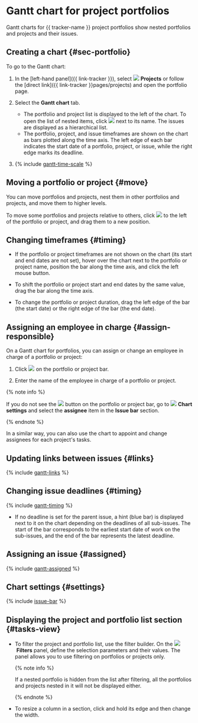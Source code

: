 # Gantt chart for project portfolios

Gantt charts for {{ tracker-name }} project portfolios show nested portfolios and projects and their issues.

## Creating a chart {#sec-portfolio}

To go to the Gantt chart:

1. In the [left-hand panel]({{ link-tracker }}), select ![](../../_assets/tracker/svg/project.svg)&nbsp;**Projects** or follow the [direct link]({{ link-tracker }}pages/projects) and open the portfolio page.

1. Select the **Gantt chart** tab.
   * The portfolio and project list is displayed to the left of the chart. To open the list of nested items, click ![](../../_assets/tracker/svg/arrow.svg) next to its name. The issues are displayed as a hierarchical list.
   * The portfolio, project, and issue timeframes are shown on the chart as bars plotted along the time axis. The left edge of each bar indicates the start date of a portfolio, project, or issue, while the right edge marks its deadline.

1. {% include [gantt-time-scale](../../_includes/tracker/gantt-time-scale.md) %}

## Moving a portfolio or project {#move}

You can move portfolios and projects, nest them in other portfolios and projects, and move them to higher levels.

To move some portfolios and projects relative to others, click ![](../../_assets/tracker/svg/range.svg) to the left of the portfolio or project, and drag them to a new position.

## Changing timeframes {#timing}

* If the portfolio or project timeframes are not shown on the chart (its start and end dates are not set), hover over the chart next to the portfolio or project name, position the bar along the time axis, and click the left mouse button.

* To shift the portfolio or project start and end dates by the same value, drag the bar along the time axis.

* To change the portfolio or project duration, drag the left edge of the bar (the start date) or the right edge of the bar (the end date).

## Assigning an employee in charge {#assign-responsible}

On a Gantt chart for portfolios, you can assign or change an employee in charge of a portfolio or project:

1. Click ![](../../_assets/tracker/svg/pick-user.svg) on the portfolio or project bar.

1. Enter the name of the employee in charge of a portfolio or project.

{% note info %}

If you do not see the ![](../../_assets/tracker/svg/pick-user.svg) button on the portfolio or project bar, go to ![](../../_assets/tracker/svg/gantt-settings-button.svg)&nbsp;**Chart settings** and select the **assignee** item in the **Issue bar** section.

{% endnote %}

In a similar way, you can also use the chart to appoint and change assignees for each project's tasks.

## Updating links between issues {#links}

{% include [gantt-links](../../_includes/tracker/gantt-links.md) %}

## Changing issue deadlines {#timing}

{% include [gantt-timing](../../_includes/tracker/gantt-timing.md) %}

* If no deadline is set for the parent issue, a hint (blue bar) is displayed next to it on the chart depending on the deadlines of all sub-issues. The start of the bar corresponds to the earliest start date of work on the sub-issues, and the end of the bar represents the latest deadline.

## Assigning an issue {#assigned}

{% include [gantt-assigned](../../_includes/tracker/gantt-assigned.md) %}

## Chart settings {#settings}

{% include [issue-bar](../../_includes/tracker/issue-bar.md) %}

## Displaying the project and portfolio list section {#tasks-view}

* To filter the project and portfolio list, use the filter builder. On the ![](../../_assets/tracker/svg/filter.svg)&nbsp;**Filters** panel, define the selection parameters and their values. The panel allows you to use filtering on portfolios or projects only.

   {% note info %}

   If a nested portfolio is hidden from the list after filtering, all the portfolios and projects nested in it will not be displayed either.

   {% endnote %}

* To resize a column in a section, click and hold its edge and then change the width.